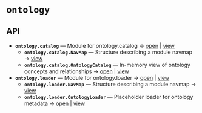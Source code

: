 # `ontology`

<!-- START doctoc generated TOC please keep comment here to allow auto update -->
<!-- END doctoc generated TOC please keep comment here to allow auto update -->

## API
- **`ontology.catalog`** — Module for ontology.catalog → [open](./catalog.py:1:1) | [view](https://github.com/paul-heyse/kgfoundry/blob/88ccab0c57ccecf30fc5b8829a70ebdc05634b35/src/ontology/catalog.py#L1)
  - **`ontology.catalog.NavMap`** — Structure describing a module navmap → [view](https://github.com/paul-heyse/kgfoundry/blob/88ccab0c57ccecf30fc5b8829a70ebdc05634b35/src/kgfoundry_common/navmap_types.py#L38-L51)
  - **`ontology.catalog.OntologyCatalog`** — In-memory view of ontology concepts and relationships → [open](./catalog.py:33:1) | [view](https://github.com/paul-heyse/kgfoundry/blob/88ccab0c57ccecf30fc5b8829a70ebdc05634b35/src/ontology/catalog.py#L33-L53)
- **`ontology.loader`** — Module for ontology.loader → [open](./loader.py:1:1) | [view](https://github.com/paul-heyse/kgfoundry/blob/88ccab0c57ccecf30fc5b8829a70ebdc05634b35/src/ontology/loader.py#L1)
  - **`ontology.loader.NavMap`** — Structure describing a module navmap → [view](https://github.com/paul-heyse/kgfoundry/blob/88ccab0c57ccecf30fc5b8829a70ebdc05634b35/src/kgfoundry_common/navmap_types.py#L38-L51)
  - **`ontology.loader.OntologyLoader`** — Placeholder loader for ontology metadata → [open](./loader.py:31:1) | [view](https://github.com/paul-heyse/kgfoundry/blob/88ccab0c57ccecf30fc5b8829a70ebdc05634b35/src/ontology/loader.py#L31-L34)
